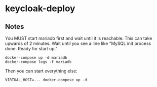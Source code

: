 # keycloak-deploy

## Notes

You MUST start mariadb first and wait until it is reachable. This can take upwards of 2 minutes.
Wait until you see a line like "MySQL init process done. Ready for start up."

```shell
docker-compose up -d mariadb
docker-compose logs -f mariadb
```

Then you can start everything else:

```shell
VIRTUAL_HOST=... docker-compose up -d
```
